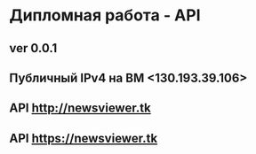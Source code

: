 # Дипломная работа - API

## ver 0.0.1

## Публичный IPv4 на ВМ <130.193.39.106>

## API  <http://newsviewer.tk>

## API  <https://newsviewer.tk>
